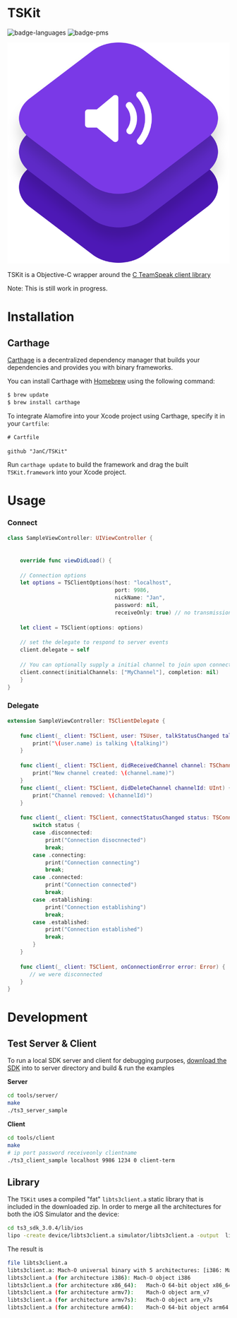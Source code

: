 # TSKit

![badge-languages] ![badge-pms]

![](logo.svg)


TSKit is a Objective-C wrapper around the [C TeamSpeak client library](https://www.teamspeak.com/en/downloads/)

Note: This is still work in progress.

# Installation

## Carthage
[Carthage](https://github.com/Carthage/Carthage) is a decentralized dependency manager that builds your dependencies and provides you with binary frameworks.

You can install Carthage with [Homebrew](http://brew.sh/) using the following command:

```bash
$ brew update
$ brew install carthage
```

To integrate Alamofire into your Xcode project using Carthage, specify it in your `Cartfile`:


```ogdl
# Cartfile

github "JanC/TSKit"
```

Run `carthage update` to build the framework and drag the built `TSKit.framework` into your Xcode project.


# Usage

### Connect

```swift
class SampleViewController: UIViewController {

    
    override func viewDidLoad() {
        
    // Connection options
    let options = TSClientOptions(host: "localhost",
                                  port: 9986,
                                  nickName: "Jan",
                                  password: nil,
                                  receiveOnly: true) // no transmission will be made. This also does not trigger the microphone permissions
    
    let client = TSClient(options: options)
    
    // set the delegate to respond to server events
    client.delegate = self
    
    // You can optionally supply a initial channel to join upon connection
    client.connect(initialChannels: ["MyChannel"], completion: nil)
    }
}
```

### Delegate
```swift
extension SampleViewController: TSClientDelegate {
    
    func client(_ client: TSClient, user: TSUser, talkStatusChanged talking: Bool) {
        print("\(user.name) is talking \(talking)")
    }
    
    func client(_ client: TSClient, didReceivedChannel channel: TSChannel) {
        print("New channel created: \(channel.name)")
    }
    func client(_ client: TSClient, didDeleteChannel channelId: UInt) {
        print("Channel removed: \(channelId)")
    }
    
    func client(_ client: TSClient, connectStatusChanged status: TSConnectionStatus) {
        switch status {
        case .disconnected:
            print("Connection disocnnected")
            break;
        case .connecting:
            print("Connection connecting")
            break;
        case .connected:
            print("Connection connected")
            break;
        case .establishing:
            print("Connection establishing")
            break;
        case .established:
            print("Connection established")
            break;
        }
    }
    
    func client(_ client: TSClient, onConnectionError error: Error) {
       // we were disconnected
    }
}
```

[badge-languages]: https://img.shields.io/badge/languages-Swift%20%7C%20ObjC-orange.svg
[badge-pms]: https://img.shields.io/badge/supports-CocoaPods%20%7C%20Carthage-green.svg


# Development

## Test Server & Client
To run a local SDK server and client for debugging purposes, [download the SDK](https://teamspeak.com/en/downloads/#sdk) into to server directory and build & run the examples

**Server**

```bash
cd tools/server/
make
./ts3_server_sample 
```

**Client**

```bash
cd tools/client
make
# ip port password receiveonly clientname
./ts3_client_sample localhost 9986 1234 0 client-term
```



## Library
The `TSKit` uses a compiled "fat" `libts3client.a` static library that is included in the downloaded zip. In order to merge all the architectures for both the iOS Simulator and the device:

```bash
cd ts3_sdk_3.0.4/lib/ios
lipo -create device/libts3client.a simulator/libts3client.a -output  libts3client.a
```

The result is 

```bash
file libts3client.a 
libts3client.a: Mach-O universal binary with 5 architectures: [i386: Mach-O object i386] [x86_64] [arm_v7] [arm_v7s] [arm64]
libts3client.a (for architecture i386):	Mach-O object i386
libts3client.a (for architecture x86_64):	Mach-O 64-bit object x86_64
libts3client.a (for architecture armv7):	Mach-O object arm_v7
libts3client.a (for architecture armv7s):	Mach-O object arm_v7s
libts3client.a (for architecture arm64):	Mach-O 64-bit object arm64
```



